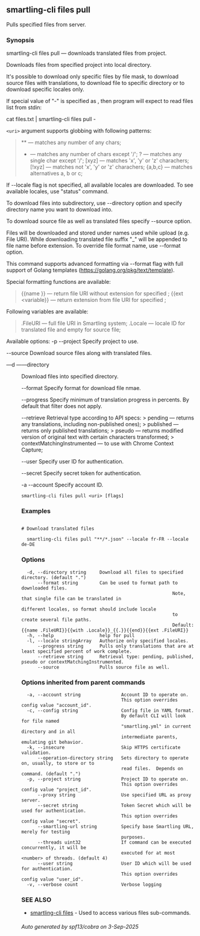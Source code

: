 ## smartling-cli files pull

Pulls specified files from server.

### Synopsis

smartling-cli files pull — downloads translated files from project.

Downloads files from specified project into local directory.

It's possible to download only specific files by file mask, to download source
files with translations, to download file to specific directory or to download
specific locales only.

If special value of "-" is specified as <uri>, then program will expect
to read files list from stdin:

  cat files.txt | smartling-cli files pull -

`<uri>` argument supports globbing with following patterns:

  > ** — matches any number of any chars;
  > *  — matches any number of chars except '/';
  > ?  — matches any single char except '/';
  > [xyz]   — matches 'x', 'y' or 'z' charachers;
  > [!xyz]  — matches not 'x', 'y' or 'z' charachers;
  > {a,b,c} — matches alternatives a, b or c; 

If --locale flag is not specified, all available locales are downloaded. To
see available locales, use "status" command.

To download files into subdirectory, use --directory option and specify
directory name you want to download into.

To download source file as well as translated files specify --source option.

Files will be downloaded and stored under names used while upload (e.g. File
URI). While downloading translated file suffix "_<locale>" will be appended to
file name before extension. To override file format name, use --format option.

This command supports advanced formatting via --format flag with full
support of Golang templates (https://golang.org/pkg/text/template).

Special formatting functions are available:

  > {{name <variable>}} — return file URI without extension for specified
    <variable>;
  > {{ext <variable}} — return extension from file URI for specified <variable>;

Following variables are available:

  > .FileURI — full file URI in Smartling system;
  > .Locale — locale ID for translated file and empty for source file;


Available options:
  -p --project <project>
    Specify project to use.

  --source
    Download source files along with translated files.

  —d ——directory <dir>
    Download files into specified directory.

  --format <format>
    Specify format for download file nmae.

  --progress <percents>
    Specify minimum of translation progress in percents.
	By default that filter does not apply.

  --retrieve <type>
    Retrieval type according to API specs:
    > pending — returns any translations, including non-published ones);
    > published — returns only published translations;
    > pseudo — returns modified version of original text with certain
               characters transformed;
    > contextMatchingInstrumented — to use with Chrome Context Capture;

  --user <user>
    Specify user ID for authentication.

  --secret <secret>
    Specify secret token for authentication.

  -a --account <account>
    Specify account ID.


```
smartling-cli files pull <uri> [flags]
```

### Examples

```

# Download translated files

  smartling-cli files pull "**/*.json" --locale fr-FR --locale de-DE

```

### Options

```
  -d, --directory string     Download all files to specified directory. (default ".")
      --format string        Can be used to format path to downloaded files.
                                                        Note, that single file can be translated in
                                                        different locales, so format should include locale
                                                        to create several file paths.
                                                        Default: {{name .FileURI}}{{with .Locale}}_{{.}}{{end}}{{ext .FileURI}}
  -h, --help                 help for pull
  -l, --locale stringArray   Authorize only specified locales.
      --progress string      Pulls only translations that are at least specified percent of work complete.
      --retrieve string      Retrieval type: pending, published, pseudo or contextMatchingInstrumented.
      --source               Pulls source file as well.
```

### Options inherited from parent commands

```
  -a, --account string               Account ID to operate on.
                                     This option overrides config value "account_id".
  -c, --config string                Config file in YAML format.
                                     By default CLI will look for file named
                                     "smartling.yml" in current directory and in all
                                     intermediate parents, emulating git behavior.
  -k, --insecure                     Skip HTTPS certificate validation.
      --operation-directory string   Sets directory to operate on, usually, to store or to
                                     read files.  Depends on command. (default ".")
  -p, --project string               Project ID to operate on.
                                     This option overrides config value "project_id".
      --proxy string                 Use specified URL as proxy server.
      --secret string                Token Secret which will be used for authentication.
                                     This option overrides config value "secret".
      --smartling-url string         Specify base Smartling URL, merely for testing
                                     purposes.
      --threads uint32               If command can be executed concurrently, it will be
                                     executed for at most <number> of threads. (default 4)
      --user string                  User ID which will be used for authentication.
                                     This option overrides config value "user_id".
  -v, --verbose count                Verbose logging
```

### SEE ALSO

* [smartling-cli files](smartling-cli_files.md)	 - Used to access various files sub-commands.

###### Auto generated by spf13/cobra on 3-Sep-2025
